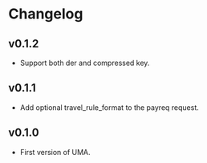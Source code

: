 # Changelog

## v0.1.2
- Support both der and compressed key.

## v0.1.1

- Add optional travel_rule_format to the payreq request.

## v0.1.0

- First version of UMA.
